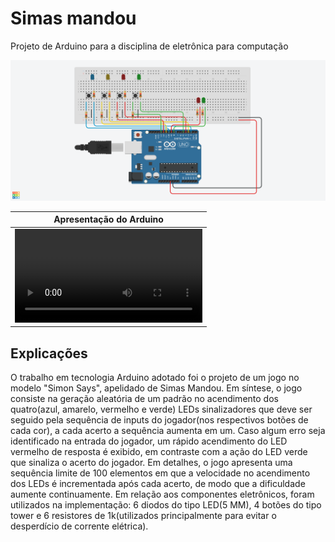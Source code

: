 # Simas mandou

Projeto de Arduino para a disciplina de eletrônica para computação

![](TinkerCad.png)

| Apresentação do Arduino |
| --- |
| <video src="https://user-images.githubusercontent.com/52839749/179527939-c2d2ede8-3dbf-4e9b-895d-d80d98d2e676.mp4" style="max-width: 730px;"></video> |
## Explicações
O trabalho em tecnologia Arduino adotado foi o projeto de um jogo no modelo "Simon Says", apelidado de Simas Mandou. Em síntese, o jogo consiste na geração aleatória de um padrão no acendimento dos quatro(azul, amarelo, vermelho e verde) LEDs sinalizadores que deve ser seguido pela sequência de inputs do jogador(nos respectivos botões de cada cor), a cada acerto a sequência aumenta em um. Caso algum erro seja identificado na entrada do jogador, um rápido acendimento do LED vermelho de resposta é exibido, em contraste com a ação do LED verde que sinaliza o acerto do jogador. Em detalhes, o jogo apresenta uma sequência limite de 100 elementos em que a velocidade no acendimento dos LEDs é incrementada após cada acerto, de modo que a dificuldade aumente continuamente. Em relação aos componentes eletrônicos, foram utilizados na implementação: 6 diodos do tipo LED(5 MM), 4 botões do tipo tower e 6 resistores de 1k(utilizados principalmente para evitar o desperdício de corrente elétrica).

